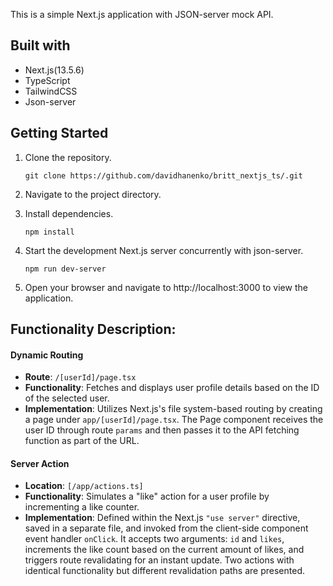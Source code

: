 This is a simple Next.js application with JSON-server mock API.

## Built with

- Next.js(13.5.6)
- TypeScript
- TailwindCSS
- Json-server

## Getting Started

1. Clone the repository.

    ```git clone https://github.com/davidhanenko/britt_nextjs_ts/.git```

2. Navigate to the project directory.
3. Install dependencies.


    ```npm install```
  
4.  Start the development Next.js server concurrently with json-server.


    ```npm run dev-server```

5. Open your browser and navigate to http://localhost:3000 to view the application.

   
## Functionality Description:

#### Dynamic Routing

- **Route**: `/[userId]/page.tsx`
- **Functionality**: Fetches and displays user profile details based on the ID of the selected user.
- **Implementation**: Utilizes Next.js's file system-based routing by creating a page under `app/[userId]/page.tsx`. The Page component receives the user ID through route `params` and then passes it to the API fetching function as part of the URL.

#### Server Action
- **Location**: `[/app/actions.ts]`
- **Functionality**:  Simulates a "like" action for a user profile by incrementing a like counter.
- **Implementation**: Defined within the Next.js `"use server"` directive, saved in a separate file, and invoked from the client-side component event handler `onClick`. It accepts two arguments: `id` and `likes`, increments the like count based on the current amount of likes, and triggers route revalidating for an instant update. Two actions with identical functionality but different revalidation paths are presented.



